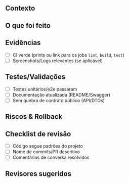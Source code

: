 ## Contexto
<!-- Por que esta mudança é necessária? Referência a issue/tarefa. -->
## O que foi feito
<!-- Resumo objetivo das alterações (arquivos/chaves). -->
## Evidências
- [ ] CI verde (prints ou link para os jobs `lint`, `build`, `test`)
- [ ] Screenshots/Logs relevantes (se aplicável)
## Testes/Validações
- [ ] Testes unitários/e2e passaram
- [ ] Documentação atualizada (README/Swagger)
- [ ] Sem quebra de contrato público (API/DTOs)
## Riscos & Rollback
<!-- Riscos conhecidos e como reverter se necessário. -->
## Checklist de revisão
- [ ] Código segue padrões do projeto
- [ ] Nome de commits/PR descritivo
- [ ] Comentários de conversa resolvidos
## Revisores sugeridos
<!-- Marque time/owners conforme paths alterados (CODEOWNERS). -->
